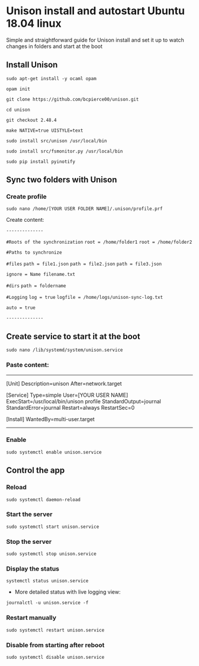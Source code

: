 # Unison install and autostart Ubuntu 18.04 linux

Simple and straightforward guide for Unison install and set it up to watch changes in folders and start at the boot

## Install Unison

`sudo apt-get install -y ocaml opam`

`opam init`

`git clone https://github.com/bcpierce00/unison.git`

`cd unison`

`git checkout 2.48.4`

`make NATIVE=true UISTYLE=text`

`sudo install src/unison /usr/local/bin`

`sudo install src/fsmonitor.py /usr/local/bin`

`sudo pip install pyinotify`

## Sync two folders with Unison

### Create profile

`sudo nano /home/[YOUR USER FOLDER NAME]/.unison/profile.prf`

Create content:

`--------------`

`#Roots of the synchronization`
`root = /home/folder1`
`root = /home/folder2`

`#Paths to synchronize `

`#files`
`path = file1.json`
`path = file2.json`
`path = file3.json`

`ignore = Name filename.txt`

`#dirs`
`path = foldername`

`#Logging`
`log = true`
`logfile = /home/logs/unison-sync-log.txt`

`auto = true`

`--------------`

## Create service to start it at the boot

`sudo nano /lib/systemd/system/unison.service`

### Paste content:

--------------

[Unit]
Description=unison
After=network.target

[Service]
Type=simple
User=[YOUR USER NAME]
ExecStart=/usr/local/bin/unison profile
StandardOutput=journal
StandardError=journal
Restart=always
RestartSec=0

[Install]
WantedBy=multi-user.target

--------------

### Enable

`sudo systemctl enable unison.service`

## Control the app

### Reload

`sudo systemctl daemon-reload`

### Start the server

`sudo systemctl start unison.service`

### Stop the server

`sudo systemctl stop unison.service`

### Display the status

`systemctl status unison.service`

- More detailed status with live logging view:

`journalctl -u unison.service -f`


### Restart manually

`sudo systemctl restart unison.service`


### Disable from starting after reboot

`sudo systemctl disable unison.service`
